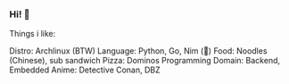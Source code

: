 ### Hi! 👋

Things i like:

Distro: Archlinux (BTW)
Language: Python, Go, Nim (👑)
Food: Noodles (Chinese), sub sandwich
Pizza: Dominos
Programming Domain: Backend, Embedded
Anime: Detective Conan, DBZ

